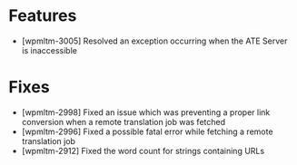 # Features
* [wpmltm-3005] Resolved an exception occurring when the ATE Server is inaccessible

# Fixes
* [wpmltm-2998] Fixed an issue which was preventing a proper link conversion when a remote translation job was fetched
* [wpmltm-2996] Fixed a possible fatal error while fetching a remote translation job
* [wpmltm-2912] Fixed the word count for strings containing URLs